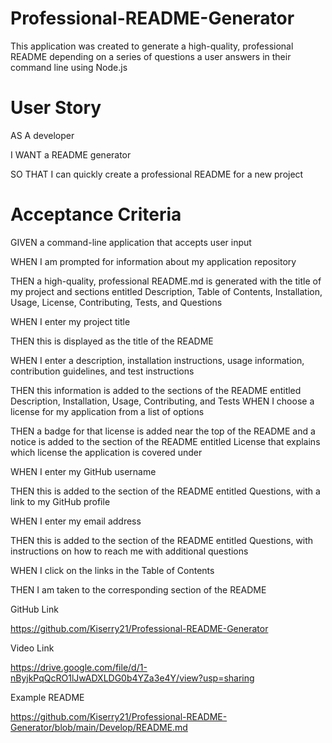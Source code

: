 # Professional-README-Generator

This application was created to generate a high-quality, professional README depending on a series of questions a user answers in their command line using Node.js

# User Story
AS A developer

I WANT a README generator

SO THAT I can quickly create a professional README for a new project


# Acceptance Criteria
GIVEN a command-line application that accepts user input

WHEN I am prompted for information about my application repository

THEN a high-quality, professional README.md is generated with the title of my project and sections entitled Description, Table of Contents, Installation, Usage, License, Contributing, Tests, and Questions

WHEN I enter my project title

THEN this is displayed as the title of the README

WHEN I enter a description, installation instructions, usage information, contribution guidelines, and test instructions

THEN this information is added to the sections of the README entitled Description, Installation, Usage, Contributing, and Tests
WHEN I choose a license for my application from a list of options

THEN a badge for that license is added near the top of the README and a notice is added to the section of the README entitled License that explains which license the application is covered under

WHEN I enter my GitHub username

THEN this is added to the section of the README entitled Questions, with a link to my GitHub profile

WHEN I enter my email address

THEN this is added to the section of the README entitled Questions, with instructions on how to reach me with additional questions

WHEN I click on the links in the Table of Contents

THEN I am taken to the corresponding section of the README



GitHub Link

https://github.com/Kiserry21/Professional-README-Generator

Video Link

https://drive.google.com/file/d/1-nByjkPqQcRO1lJwADXLDG0b4YZa3e4Y/view?usp=sharing

Example README

https://github.com/Kiserry21/Professional-README-Generator/blob/main/Develop/README.md

